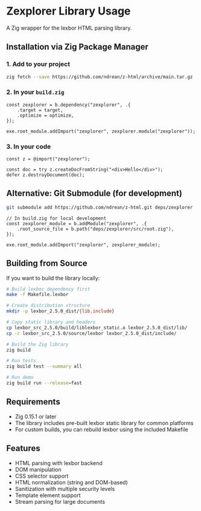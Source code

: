 # Zexplorer Library Usage

A Zig wrapper for the lexbor HTML parsing library.

## Installation via Zig Package Manager

### 1. Add to your project

```bash
zig fetch --save https://github.com/ndrean/z-html/archive/main.tar.gz
```

### 2. In your `build.zig`

```zig
const zexplorer = b.dependency("zexplorer", .{
    .target = target,
    .optimize = optimize,
});

exe.root_module.addImport("zexplorer", zexplorer.module("zexplorer"));
```

### 3. In your code

```zig
const z = @import("zexplorer");

const doc = try z.createDocFromString("<div>Hello</div>");
defer z.destroyDocument(doc);
```

## Alternative: Git Submodule (for development)

```bash
git submodule add https://github.com/ndrean/z-html.git deps/zexplorer
```

```zig
// In build.zig for local development
const zexplorer_module = b.addModule("zexplorer", .{
    .root_source_file = b.path("deps/zexplorer/src/root.zig"),
});

exe.root_module.addImport("zexplorer", zexplorer_module);
```

## Building from Source

If you want to build the library locally:

```bash
# Build lexbor dependency first
make -f Makefile.lexbor

# Create distribution structure
mkdir -p lexbor_2.5.0_dist/{lib,include}

# Copy static library and headers
cp lexbor_src_2.5.0/build/liblexbor_static.a lexbor_2.5.0_dist/lib/
cp -r lexbor_src_2.5.0/source/lexbor lexbor_2.5.0_dist/include/

# Build the Zig library
zig build

# Run tests
zig build test --summary all

# Run demo
zig build run --release=fast
```

## Requirements

- Zig 0.15.1 or later
- The library includes pre-built lexbor static library for common platforms
- For custom builds, you can rebuild lexbor using the included Makefile

## Features

- HTML parsing with lexbor backend
- DOM manipulation
- CSS selector support
- HTML normalization (string and DOM-based)
- Sanitization with multiple security levels
- Template element support
- Stream parsing for large documents
